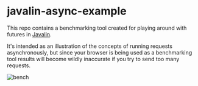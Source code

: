 # javalin-async-example

This repo contains a benchmarking tool created for playing around with futures in [Javalin](https://javalin.io).

It's intended as an illustration of the concepts of running requests asynchronously, but since your browser is being used
as a benchmarking tool results will become wildly inaccurate if you try to send too many requests.

![bench](https://user-images.githubusercontent.com/1521451/38759263-55f68e5e-3f75-11e8-93df-1185afd0120c.png)
